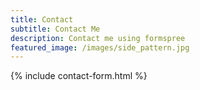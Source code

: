 ```yaml
---
title: Contact
subtitle: Contact Me
description: Contact me using formspree
featured_image: /images/side_pattern.jpg
---
```

{% include contact-form.html %}

